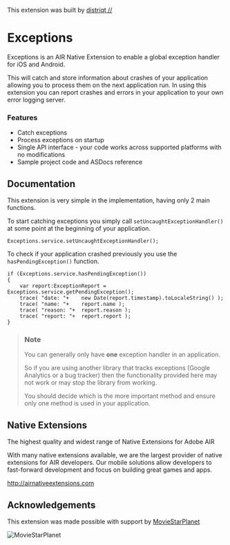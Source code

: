 This extension was built by [distriqt //](http://airnativeextensions.com) 



# Exceptions

Exceptions is an AIR Native Extension to enable a global exception handler for iOS and Android.

This will catch and store information about crashes of your application allowing you to process
them on the next application run. In using this extension you can report crashes and errors in 
your application to your own error logging server. 


### Features

- Catch exceptions 
- Process exceptions on startup 
- Single API interface - your code works across supported platforms with no modifications
- Sample project code and ASDocs reference



## Documentation

This extension is very simple in the implementation, having only 2 main functions.

To start catching exceptions you simply call `setUncaughtExceptionHandler()` at 
some point at the beginning of your application.

```as3
Exceptions.service.setUncaughtExceptionHandler();
```


To check if your application crashed previously you use the `hasPendingException()` function.

```as3
if (Exceptions.service.hasPendingException())
{
	var report:ExceptionReport = Exceptions.service.getPendingException();
	trace( "date: "+    new Date(report.timestamp).toLocaleString() );
	trace( "name: "+    report.name );
	trace( "reason: "+  report.reason );
	trace( "report: "+  report.report );
}
```

>
> ### Note
>
> You can generally only have **one** exception handler in an application.
> 
> So if you are using another library that tracks exceptions (Google Analytics or a bug tracker)
> then the functionality provided here may not work or may stop the library from working.
>
> You should decide which is the more important method and ensure only one method is used 
> in your application. 
>


## Native Extensions

The highest quality and widest range of Native Extensions for Adobe AIR

With many native extensions available, we are the largest provider of native extensions for AIR developers. 
Our mobile solutions allow developers to fast-forward development and focus on building great games and apps.

http://airnativeextensions.com



## Acknowledgements

This extension was made possible with support by [MovieStarPlanet](http://corporate.moviestarplanet.com/) 

![MovieStarPlanet](https://raw.githubusercontent.com/distriqt/ANE-Memory/master/images/msp_logo.png)

